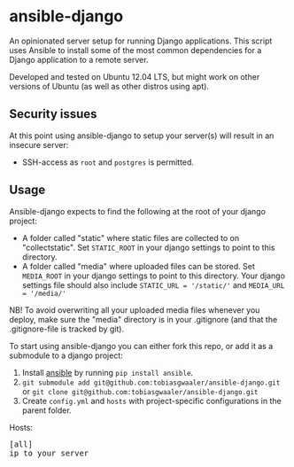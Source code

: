 ansible-django
==============

An opinionated server setup for running Django applications. 
This script uses Ansible to install some of the most common dependencies for a Django application to a remote server.

Developed and tested on Ubuntu 12.04 LTS, but might work on other versions of Ubuntu (as well as other distros using apt).

## Security issues ##
At this point using ansible-django to setup your server(s) will result in an insecure server:
- SSH-access as ``root`` and ``postgres`` is permitted.

## Usage ##

Ansible-django expects to find the following at the root of your django project:
- A folder called "static" where static files are collected to on "collectstatic". Set ``STATIC_ROOT`` in your django settings to point to this directory.
- A folder called "media" where uploaded files can be stored. Set ``MEDIA_ROOT`` in your django settings to point to this directory.
Your django settings file should also include ``STATIC_URL = '/static/'``
and ``MEDIA_URL = '/media/'``

NB! To avoid overwriting all your uploaded media files whenever you deploy, make sure the "media" directory is in your .gitignore (and that the .gitignore-file is tracked by git).

To start using ansible-django you can either fork this repo, or add it as a submodule to a django project:

1. Install [ansible](http://www.ansibleworks.com/) by running ``pip install ansible``.
2. ``git submodule add git@github.com:tobiasgwaaler/ansible-django.git`` or ``git clone git@github.com:tobiasgwaaler/ansible-django.git``
3. Create ``config.yml`` and ``hosts`` with project-specific configurations in the parent folder.

Hosts:
<pre>[all]
ip to your server</pre>
 





